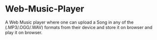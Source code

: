 # Web-Music-Player
A Web Music player where one can upload a Song in any of the (.MP3/.OGG/.WAV) formats from their device and store it on browser and play it on browser.
